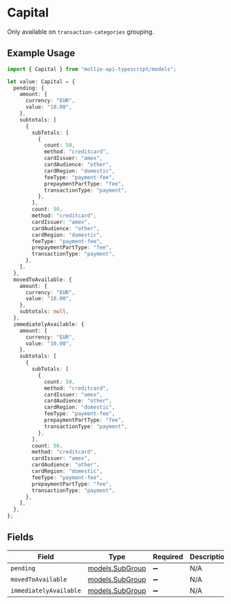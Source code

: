 # Capital

Only available on `transaction-categories` grouping.

## Example Usage

```typescript
import { Capital } from "mollie-api-typescript/models";

let value: Capital = {
  pending: {
    amount: {
      currency: "EUR",
      value: "10.00",
    },
    subtotals: [
      {
        subTotals: [
          {
            count: 50,
            method: "creditcard",
            cardIssuer: "amex",
            cardAudience: "other",
            cardRegion: "domestic",
            feeType: "payment-fee",
            prepaymentPartType: "fee",
            transactionType: "payment",
          },
        ],
        count: 50,
        method: "creditcard",
        cardIssuer: "amex",
        cardAudience: "other",
        cardRegion: "domestic",
        feeType: "payment-fee",
        prepaymentPartType: "fee",
        transactionType: "payment",
      },
    ],
  },
  movedToAvailable: {
    amount: {
      currency: "EUR",
      value: "10.00",
    },
    subtotals: null,
  },
  immediatelyAvailable: {
    amount: {
      currency: "EUR",
      value: "10.00",
    },
    subtotals: [
      {
        subTotals: [
          {
            count: 50,
            method: "creditcard",
            cardIssuer: "amex",
            cardAudience: "other",
            cardRegion: "domestic",
            feeType: "payment-fee",
            prepaymentPartType: "fee",
            transactionType: "payment",
          },
        ],
        count: 50,
        method: "creditcard",
        cardIssuer: "amex",
        cardAudience: "other",
        cardRegion: "domestic",
        feeType: "payment-fee",
        prepaymentPartType: "fee",
        transactionType: "payment",
      },
    ],
  },
};
```

## Fields

| Field                                    | Type                                     | Required                                 | Description                              |
| ---------------------------------------- | ---------------------------------------- | ---------------------------------------- | ---------------------------------------- |
| `pending`                                | [models.SubGroup](../models/subgroup.md) | :heavy_minus_sign:                       | N/A                                      |
| `movedToAvailable`                       | [models.SubGroup](../models/subgroup.md) | :heavy_minus_sign:                       | N/A                                      |
| `immediatelyAvailable`                   | [models.SubGroup](../models/subgroup.md) | :heavy_minus_sign:                       | N/A                                      |